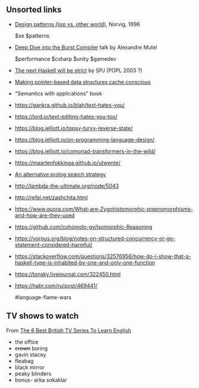 ## Unsorted links


- [Design patterns (lisp vs. other world)](https://norvig.com/design-patterns/design-patterns.pdf), Norvig, 1996

  $se $patterns
  
  
- [Deep Dive into the Burst Compiler](https://www.youtube.com/watch?v=QkM6zEGFhDY) talk by Alexandre Mutel 

  $performance $csharp $unity $gamedev

- [The next Haskell will be strict](https://news.ycombinator.com/item?id=1924061) by SPJ (POPL 2003 ?)

- [Making pointer-based data structures cache conscious](https://ieeexplore.ieee.org/document/889095)

- "Semantics with applications" book

- https://gankra.github.io/blah/text-hates-you/
- https://lord.io/text-editing-hates-you-too/
- https://blog.ielliott.io/topsy-turvy-reverse-state/
- https://blog.ielliott.io/on-programming-language-design/
- https://blog.ielliott.io/comonad-transformers-in-the-wild/
- https://maartenfokkinga.github.io/utwente/
- [An alternative prolog search strategy](https://dl.acm.org/doi/10.1145/67312.67339)
- http://lambda-the-ultimate.org/node/5043
- http://refal.net/zashchita.html
- https://www.quora.com/What-are-Zygohistomorphic-prepromorphisms-and-how-are-they-used
- https://github.com/cohomolo-gy/Isomorphic-Reasoning
- https://vorpus.org/blog/notes-on-structured-concurrency-or-go-statement-considered-harmful/
- https://stackoverflow.com/questions/32576956/how-do-i-show-that-a-haskell-type-is-inhabited-by-one-and-only-one-function
- https://tonsky.livejournal.com/322450.html
- https://habr.com/ru/post/469441/

  #language-flame-wars

## TV shows to watch 

From [The 6 Best British TV Series To Learn English](https://www.youtube.com/watch?v=KWNfw9uxUtk)

* the office
* ~~crown~~ boring
* gavin stacey
* fleabag
* black mirror
* peaky blinders
* bonus- arka sokaklar
